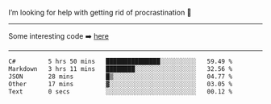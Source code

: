 I’m looking for help with getting rid of procrastination 🤔

-----

Some interesting code :arrow_right: [here](https://github.com/zhen8838/playground)

-----

<!--START_SECTION:waka-->

```txt
C#         5 hrs 50 mins   ███████████████░░░░░░░░░░   59.49 %
Markdown   3 hrs 11 mins   ████████░░░░░░░░░░░░░░░░░   32.56 %
JSON       28 mins         █▒░░░░░░░░░░░░░░░░░░░░░░░   04.77 %
Other      17 mins         ▓░░░░░░░░░░░░░░░░░░░░░░░░   03.05 %
Text       0 secs          ░░░░░░░░░░░░░░░░░░░░░░░░░   00.12 %
```

<!--END_SECTION:waka-->

<!--
**zhen8838/zhen8838** is a ✨ _special_ ✨ repository because its `README.md` (this file) appears on your GitHub profile.

Here are some ideas to get you started:

- 🔭 I’m currently working on ...
- 🌱 I’m currently learning ...
- 👯 I’m looking to collaborate on ...
 ...
- 💬 Ask me about ...
- 📫 How to reach me: ...
- 😄 Pronouns: ...
- ⚡ Fun fact: ...
-->
